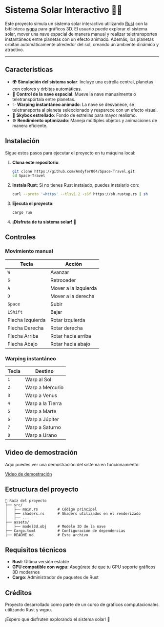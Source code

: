 # Sistema Solar Interactivo 🌌🚀

Este proyecto simula un sistema solar interactivo utilizando [Rust](https://www.rust-lang.org/) con la biblioteca [wgpu](https://github.com/gfx-rs/wgpu) para gráficos 3D. El usuario puede explorar el sistema solar, mover una nave espacial de manera manual y realizar teletransportes instantáneos entre planetas con un efecto animado. Además, los planetas orbitan automáticamente alrededor del sol, creando un ambiente dinámico y atractivo.

---

## Características

- 🌍 **Simulación del sistema solar**: Incluye una estrella central, planetas con colores y órbitas automáticas.
- 🚀 **Control de la nave espacial**: Mueve la nave manualmente o teletranspórtala entre planetas.
- ✨ **Warping instantáneo animado**: La nave se desvanece, se teletransporta al planeta seleccionado y reaparece con un efecto visual.
- 🌌 **Skybox estrellado**: Fondo de estrellas para mayor realismo.
- ⚙️ **Rendimiento optimizado**: Maneja múltiples objetos y animaciones de manera eficiente.

## Instalación

Sigue estos pasos para ejecutar el proyecto en tu máquina local:

1. **Clona este repositorio**:
   ```bash
   git clone https://github.com/Andyfer004/Space-Travel.git
   cd Space-Travel
   ```

2. **Instala Rust**:
   Si no tienes Rust instalado, puedes instalarlo con:
   ```bash
   curl --proto '=https' --tlsv1.2 -sSf https://sh.rustup.rs | sh
   ```

3. **Ejecuta el proyecto**:
   ```bash
   cargo run
   ```

4. **¡Disfruta de tu sistema solar! 🌌**

## Controles

### Movimiento manual

| Tecla | Acción |
|-------|--------|
| `W` | Avanzar |
| `S` | Retroceder |
| `A` | Mover a la izquierda |
| `D` | Mover a la derecha |
| `Space` | Subir |
| `LShift` | Bajar |
| Flecha Izquierda | Rotar izquierda |
| Flecha Derecha | Rotar derecha |
| Flecha Arriba | Rotar hacia arriba |
| Flecha Abajo | Rotar hacia abajo |

### Warping instantáneo

| Tecla | Destino |
|-------|---------|
| `1` | Warp al Sol |
| `2` | Warp a Mercurio |
| `3` | Warp a Venus |
| `4` | Warp a la Tierra |
| `5` | Warp a Marte |
| `6` | Warp a Júpiter |
| `7` | Warp a Saturno |
| `8` | Warp a Urano |

## Video de demostración

Aquí puedes ver una demostración del sistema en funcionamiento:

[Video de demostración](https://youtube.com/watch?v=<id-del-video>)

## Estructura del proyecto

```
📁 Raíz del proyecto
├── src/
│   ├── main.rs         # Código principal
│   ├── shaders.rs      # Shaders utilizados en el renderizado
│   ├── ...
├── assets/
│   ├── model3d.obj     # Modelo 3D de la nave
├── Cargo.toml          # Configuración de dependencias
├── README.md           # Este archivo
```

## Requisitos técnicos

* **Rust**: Última versión estable
* **GPU compatible con wgpu**: Asegúrate de que tu GPU soporte gráficos 3D modernos
* **Cargo**: Administrador de paquetes de Rust

## Créditos

Proyecto desarrollado como parte de un curso de gráficos computacionales utilizando Rust y wgpu.

¡Espero que disfruten explorando el sistema solar! 🌠
